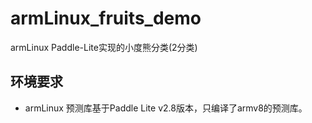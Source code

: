 # armLinux_fruits_demo
armLinux Paddle-Lite实现的小度熊分类(2分类)


## 环境要求

* armLinux
    预测库基于Paddle Lite v2.8版本，只编译了armv8的预测库。